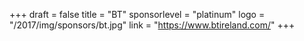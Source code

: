 +++
draft = false
title = "BT"
sponsorlevel = "platinum"
logo = "/2017/img/sponsors/bt.jpg"
link = "https://www.btireland.com/"
+++

